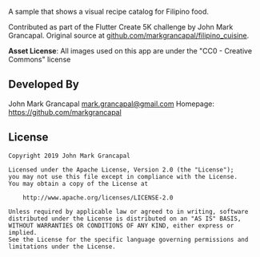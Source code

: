 A sample that shows a visual recipe catalog for Filipino food.

Contributed as part of the Flutter Create 5K challenge by John Mark Grancapal.
Original source at
[github.com/markgrancapal/filipino_cuisine](https://github.com/markgrancapal/filipino_cuisine).


**Asset License**: All images used on this app are under the "CC0 - Creative Commons" license


## Developed By

John Mark Grancapal <mark.grancapal@gmail.com>
Homepage: https://github.com/markgrancapal


## License

    Copyright 2019 John Mark Grancapal

    Licensed under the Apache License, Version 2.0 (the "License");
    you may not use this file except in compliance with the License.
    You may obtain a copy of the License at

        http://www.apache.org/licenses/LICENSE-2.0

    Unless required by applicable law or agreed to in writing, software
    distributed under the License is distributed on an "AS IS" BASIS,
    WITHOUT WARRANTIES OR CONDITIONS OF ANY KIND, either express or implied.
    See the License for the specific language governing permissions and
    limitations under the License.
